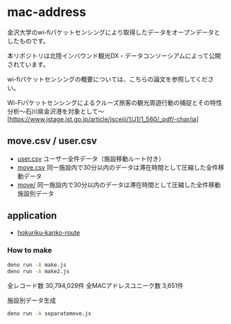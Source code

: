 # mac-address
金沢大学のwi-fiパケットセンシングにより取得したデータをオープンデータとしたものです。

本リポジトリは北陸インバウンド観光DX・データコンソーシアムによって公開されています。

wi-fiパケットセンシングの概要については、こちらの論文を参照してください。

Wi-Fiパケットセンシングによるクルーズ旅客の観光周遊行動の捕捉とその特性分析～石川県金沢港を対象として～
[https://www.jstage.jst.go.jp/article/jsceiii/1/J1/1_560/_pdf/-char/ja]

## move.csv / user.csv

- [user.csv](user.csv) ユーザー全件データ（施設移動ルート付き）
- [move.csv](move.csv) 同一施設内で30分以内のデータは滞在時間として圧縮した全件移動データ
- [move/](move) 同一施設内で30分以内のデータは滞在時間として圧縮した全件移動施設別データ

## application

- [hokuriku-kanko-route](https://github.com/code4fukui/hokuriku-kanko-route)

### How to make

```sh
deno run -A make.js
deno run -A make2.js
```
全レコード数 30,794,029件
全MACアドレスユニーク数 3,651件

施設別データ生成
```sh
deno run -A separatemove.js
```
